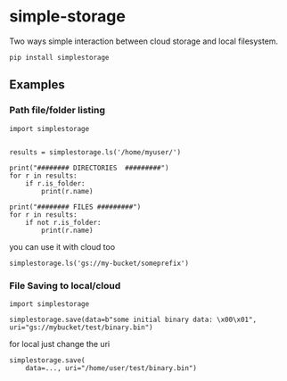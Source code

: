 # simple-storage
Two ways simple interaction between cloud storage and local filesystem.

    pip install simplestorage

## Examples

### Path file/folder listing
    import simplestorage


    results = simplestorage.ls('/home/myuser/')

    print("######## DIRECTORIES  #########")
    for r in results:
        if r.is_folder:
            print(r.name)

    print("######## FILES #########")
    for r in results:
        if not r.is_folder:
            print(r.name)

you can use it with cloud too

    simplestorage.ls('gs://my-bucket/someprefix')

### File Saving to local/cloud
    import simplestorage

    simplestorage.save(data=b"some initial binary data: \x00\x01", uri="gs://mybucket/test/binary.bin")

for local just change the uri

    simplestorage.save(
        data=..., uri="/home/user/test/binary.bin")